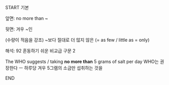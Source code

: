START
기본

앞면:
no more than ~


뒷면:
겨우 ~인

(수량이 적음을 강조) ~보다 절대로 더 많지 않은
(= as few / little as = only)


해석:
92 혼동하기 쉬운 비교급 구문 2

The WHO suggests / taking **no more than** 5 grams of salt per day
WHO는 권장한다 ㅡ 하루당 겨우 5그램의 소금만 섭취하는 것을
<!--ID: 1696749860076-->
END